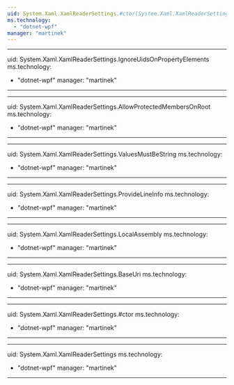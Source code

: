 ```yaml
---
uid: System.Xaml.XamlReaderSettings.#ctor(System.Xaml.XamlReaderSettings)
ms.technology: 
  - "dotnet-wpf"
manager: "martinek"
---
```


---
uid: System.Xaml.XamlReaderSettings.IgnoreUidsOnPropertyElements
ms.technology: 
  - "dotnet-wpf"
manager: "martinek"
---

---
uid: System.Xaml.XamlReaderSettings.AllowProtectedMembersOnRoot
ms.technology: 
  - "dotnet-wpf"
manager: "martinek"
---

---
uid: System.Xaml.XamlReaderSettings.ValuesMustBeString
ms.technology: 
  - "dotnet-wpf"
manager: "martinek"
---

---
uid: System.Xaml.XamlReaderSettings.ProvideLineInfo
ms.technology: 
  - "dotnet-wpf"
manager: "martinek"
---

---
uid: System.Xaml.XamlReaderSettings.LocalAssembly
ms.technology: 
  - "dotnet-wpf"
manager: "martinek"
---

---
uid: System.Xaml.XamlReaderSettings.BaseUri
ms.technology: 
  - "dotnet-wpf"
manager: "martinek"
---

---
uid: System.Xaml.XamlReaderSettings.#ctor
ms.technology: 
  - "dotnet-wpf"
manager: "martinek"
---

---
uid: System.Xaml.XamlReaderSettings
ms.technology: 
  - "dotnet-wpf"
manager: "martinek"
---
